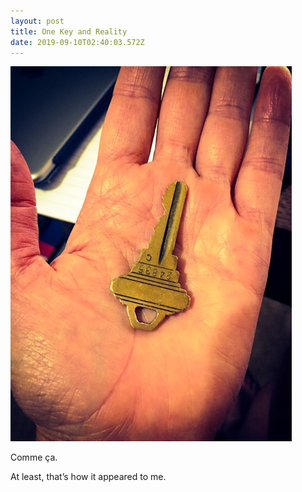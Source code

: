 ```yaml
---
layout: post
title: One Key and Reality
date: 2019-09-10T02:40:03.572Z
---
```

![](/assets/uploads/d42b068b-5bfe-4685-aa22-a3100d17238f.jpeg)

Comme ça.

At least, that’s how it appeared to me. 

